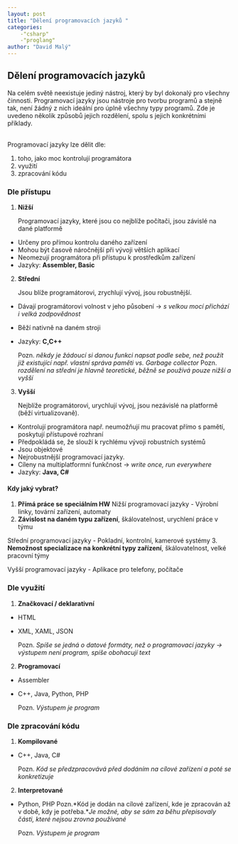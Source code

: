 ```yaml
---
layout: post
title: "Dělení programovacích jazyků "
categories:
    -"csharp"
    -"proglang"
author: "David Malý"
--- 
```



##  Dělení programovacích jazyků 


Na celém světě neexistuje jediný nástroj, který by byl dokonalý pro všechny činnosti. Programovací jazyky jsou nástroje pro tvorbu programů a stejně tak, není žádný z nich ideální pro úplně všechny typy programů. Zde je uvedeno několik způsobů jejich rozdělení, spolu s jejich konkrétními příklady.<br>

<br>Programovací jazyky lze dělit dle:<br>
1. toho, jako moc kontrolují programátora
2. využití
3. zpracování kódu


### Dle přístupu

1. **Nižší** 
	Programovací jazyky, které jsou co nejblíže počítači, jsou závislé na dané platformě

  - Určeny pro přímou kontrolu daného zařízení
  - Mohou být časově náročnější při vývoji větších aplikací
  - Neomezují programátora při přístupu k prostředkům zařízení
  - Jazyky: **Assembler, Basic**

2. **Střední** 
	Jsou blíže programátorovi, zrychlují vývoj, jsou robustnější.	
  - Dávají programátorovi volnost v jeho působení -> *s velkou mocí přichází i velká zodpovědnost*
  - Běží nativně na daném stroji
  - Jazyky: **C,C++**


	Pozn. *někdy je žádoucí si danou funkci napsat podle sebe, než použít již existující např. vlastní správa paměti vs. Garbage collector*	Pozn. *rozdělení na střední je hlavně teoretické, běžně se používá pouze nižší a vyšší*

3. **Vyšší** 
	Nejblíže programátorovi, urychlují vývoj, jsou nezávislé na platformě (běží virtualizovaně).			
  - Kontrolují programátora např. neumožňují mu pracovat přímo s pamětí, poskytují přístupové rozhraní
  - Předpokládá se, že slouží k rychlému vývoji robustních systémů
  - Jsou objektové
  - Nejrobustnější programovací jazyky.
  - Cíleny na multiplatformní funkčnost -> *write once, run everywhere*
  - Jazyky: **Java, C#**


#### Kdy jaký vybrat?

1. **Přímá práce se speciálním HW**
Nižší programovací jazyky  - Výrobní linky, tovární zařízení, automaty
2. **Závislost na daném typu zařízení**, škálovatelnost, urychlení práce v týmu	
Střední programovací jazyky  - Pokladní, kontrolní, kamerové systémy
3. **Nemožnost specializace na konkrétní typy zařízení**, škálovatelnost, velké pracovní týmy	
Vyšší programovací jazyky  - Aplikace pro telefony, počítače


### Dle využití

1. **Značkovací / deklarativní**
  - HTML
  - XML, XAML, JSON

	Pozn. *Spíše se jedná o datové formáty, než o programovací jazyky -> výstupem není program, spíše obohacují text*

2. **Programovací**
  - Assembler
  - C++, Java, Python, PHP

	Pozn. *Výstupem je program*


### Dle zpracování kódu

1. **Kompilované**
  - C++, Java, C#

	Pozn. *Kód se předzpracovává před dodáním na cílové zařízení a poté se konkretizuje*

2. **Interpretované**
  - Python, PHP
Pozn.*Kód je dodán na cílové zařízení, kde je zpracován až v době, kdy je potřeba.**Je možné, aby se sám za běhu přepisovaly části, které nejsou zrovna používané*
	Pozn. *Výstupem je program*

